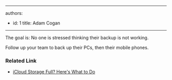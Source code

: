 

---
authors:
  - id: 1
    title: Adam Cogan
---




<span class='intro'> <p>The goal is&#58; No one is stressed thinking their backup is not working.</p><p>Follow up your team to&#160;back up&#160;their PCs, then their mobile phones.<br></p> </span>

<h3>Related Link&#160;<br></h3><ul><li><a href="http&#58;//www.wsj.com/video/icloud-storage-full-heres-what-to-do/AE27E641-8F11-4A79-A375-8E276B9585A1.html">iCloud Storage Full? Here's What to Do</a>​<br></li></ul>


